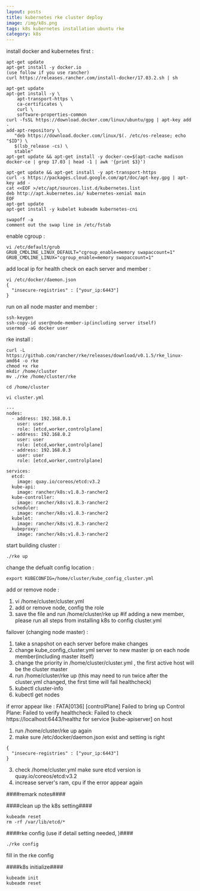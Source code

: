 ```yaml
---
layout: posts
title: kubernetes rke cluster deploy
image: /img/k8s.png
tags: k8s kubernetes installation ubuntu rke
category: k8s
---
```


install docker and kubernetes first :

```
apt-get update
apt-get install -y docker.io
(use follow if you use rancher)
curl https://releases.rancher.com/install-docker/17.03.2.sh | sh

apt-get update
apt-get install -y \
    apt-transport-https \
    ca-certificates \
    curl \
    software-properties-common
curl -fsSL https://download.docker.com/linux/ubuntu/gpg | apt-key add -
add-apt-repository \
   "deb https://download.docker.com/linux/$(. /etc/os-release; echo "$ID") \
   $(lsb_release -cs) \
   stable"
apt-get update && apt-get install -y docker-ce=$(apt-cache madison docker-ce | grep 17.03 | head -1 | awk '{print $3}')

apt-get update && apt-get install -y apt-transport-https
curl -s https://packages.cloud.google.com/apt/doc/apt-key.gpg | apt-key add -
cat <<EOF >/etc/apt/sources.list.d/kubernetes.list
deb http://apt.kubernetes.io/ kubernetes-xenial main
EOF
apt-get update
apt-get install -y kubelet kubeadm kubernetes-cni
```

```
swapoff -a
comment out the swap line in /etc/fstab
```


enable cgroup :

```
vi /etc/default/grub
GRUB_CMDLINE_LINUX_DEFAULT="cgroup_enable=memory swapaccount=1"
GRUB_CMDLINE_LINUX="cgroup_enable=memory swapaccount=1"
```

add local ip for health check on each server and member :

```
vi /etc/docker/daemon.json
{
  "insecure-registries" : ["your_ip:6443"]
}
```


run on all node master and member :
```
ssh-keygen
ssh-copy-id user@node-member-ip(including server itself)
usermod -aG docker user
```

rke install :

```
curl -L https://github.com/rancher/rke/releases/download/v0.1.5/rke_linux-amd64 -o rke
chmod +x rke
mkdir /home/cluster
mv ./rke /home/cluster/rke

cd /home/cluster

vi cluster.yml

---
nodes:
  - address: 192.168.0.1
    user: user
    role: [etcd,worker,controlplane]
  - address: 192.168.0.2
    user: user
    role: [etcd,worker,controlplane]
  - address: 192.168.0.3
    user: user
    role: [etcd,worker,controlplane]

services:
  etcd:
    image: quay.io/coreos/etcd:v3.2
  kube-api:
    image: rancher/k8s:v1.8.3-rancher2
  kube-controller:
    image: rancher/k8s:v1.8.3-rancher2
  scheduler:
    image: rancher/k8s:v1.8.3-rancher2
  kubelet:
    image: rancher/k8s:v1.8.3-rancher2
  kubeproxy:
    image: rancher/k8s:v1.8.3-rancher2
```


start building cluster :
```
./rke up
```

change the defualt config location :
```
export KUBECONFIG=/home/cluster/kube_config_cluster.yml
```

add or remove node :

1. vi /home/cluster/cluster.yml
2. add or remove node, config the role
3. save the file and run /home/cluster/rke up
#if adding a new member, please run all steps from installing k8s to config cluster.yml

failover (changing node master) :

1. take a snapshot on each server before make changes
2. change kube_config_cluster.yml server to new master ip on each node member(including master itself)
3. change the priority in /home/cluster/cluster.yml , the first active host will be the cluster master
3. run /home/cluster/rke up (this may need to run twice after the cluster.yml changed, the first time will fail healthcheck)
4. kubectl cluster-info
5. kubectl get nodes

if error appear like :
FATA[0136] [controlPlane] Failed to bring up Control Plane: Failed to verify healthcheck: Failed to check https://localhost:6443/healthz for service [kube-apiserver] on host

1. run /home/cluster/rke up again
2. make sure /etc/docker/daemon.json exist and setting is right
```
{
  "insecure-registries" : ["your_ip:6443"]
}
```
3. check /home/cluster.yml make sure etcd version is quay.io/coreos/etcd:v3.2
4. increase server's ram, cpu if the error appear again



####remark notes####

####clean up the k8s setting####
```
kubeadm reset
rm -rf /var/lib/etcd/*
```

####rke config (use if detail setting needed, )####
```
./rke config
```

fill in the rke config

####k8s initialize####
```
kubeadm init
kubeadm reset
```
